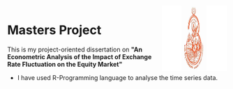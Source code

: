 <img align="right" width="150" height="150" src="https://github.com/JaishreeJoshita/MA_Thesis/blob/75d5a43ae096c3d8b4176e50b8259fcb46917ff6/BHU%20logo%20img.jpg">

# Masters Project
This is my project-oriented dissertation on **"An Econometric Analysis of the Impact of Exchange Rate Fluctuation on the Equity Market"**
- I have used R-Programming language to analyse the time series data. 
